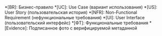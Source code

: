 *[BR]: Бизнес-правило
*[UC]: Use Case (вариант использования)
*[US]: User Story (пользовательская история)
*[NFR]: Non-Functional Requirement (нефункциональные требования)
*[UI]: User Interface (пользовательский интерфейс)
*[ФТ]: Функциональные требования
*[Evidence]: Подписанное фото с верифицируемой метаданной
